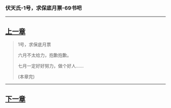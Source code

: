 ### 伏天氏-1号，求保底月票-69书吧

--------
[上一章](./6852349706cf072c12287a1b592af8aa.md)
--------


>
>
>
>1号，求保底月票
>
>六月不太给力，抱歉抱歉。
>
>七月一定好好努力，做个好人……
>
>(本章完)
>
>

--------
[下一章](./18085374eb1e17509ecff1ca0c23a339.md)
--------

